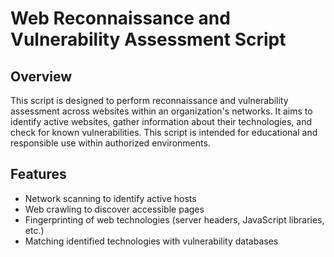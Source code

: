 # Web Reconnaissance and Vulnerability Assessment Script

## Overview

This script is designed to perform reconnaissance and vulnerability assessment across websites within an organization's networks. It aims to identify active websites, gather information about their technologies, and check for known vulnerabilities. This script is intended for educational and responsible use within authorized environments.

## Features

- Network scanning to identify active hosts
- Web crawling to discover accessible pages
- Fingerprinting of web technologies (server headers, JavaScript libraries, etc.)
- Matching identified technologies with vulnerability databases
